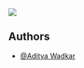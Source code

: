 

<img src="https://github.com/AdityaWadkar/laptoppricepredictor/assets/67093170/461ec525-a969-4189-9599-e622946815c9">


## Authors

- [@Aditya Wadkar](https://www.github.com/AdityaWadkar)
